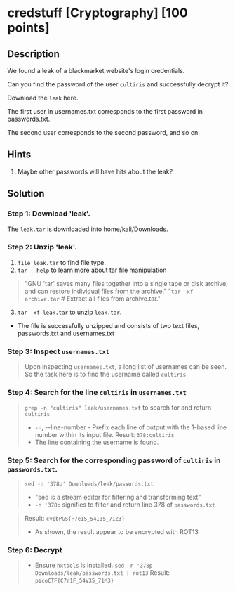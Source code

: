 # credstuff [Cryptography] [100 points]

## Description 

We found a leak of a blackmarket website's login credentials. 

Can you find the password of the user `cultiris` and successfully decrypt it?

Download the `leak` here.

The first user in usernames.txt corresponds to the first password in passwords.txt. 

The second user corresponds to the second password, and so on.

## Hints

1. Maybe other passwords will have hits about the leak?

## Solution

### Step 1: Download 'leak'.
The `leak.tar` is downloaded into home/kali/Downloads.

### Step 2: Unzip 'leak'.
1. `file leak.tar` to find file type.
2. `tar --help` to learn more about tar file manipulation

 > "GNU 'tar' saves many files together into a single tape or disk archive, and can restore individual files from the archive."
 > "`tar -xf archive.tar`          # Extract all files from archive.tar."  

3. `tar -xf leak.tar` to unzip `leak.tar`.
* The file is successfully unzipped and consists of two text files, passwords.txt and usernames.txt

### Step 3: Inspect `usernames.txt`

> Upon inspecting `usernames.txt`, a long list of usernames can be seen.
> So the task here is to find the username called `cultiris`.
>

### Step 4: Search for the line `cultiris` in `usernames.txt`

> `grep -n "cultiris" leak/usernames.txt` to search for and return `cultiris`
> * `-n`, --line-number - Prefix each line of output with the 1-based line number within its input file.
> Result: `378:cultiris` 
> * The line containing the username is found.

### Step 5: Search for the corresponding password of `cultiris` in `passwords.txt`.

> `sed -n '378p' Downloads/leak/paswords.txt`
> * "sed is a stream editor for filtering and transforming text"
> * `-n '378p` signifies to filter and return line 378 of `passwords.txt`
 
> Result: `cvpbPGS{P7e1S_54I35_71Z3}`
> * As shown, the result appear to be encrypted with ROT13

### Step 6: Decrypt
> * Ensure `hxtools` is installed.
> `sed -n '378p' Downloads/leak/passwords.txt | rot13` 
> Result: `picoCTF{C7r1F_54V35_71M3}`
